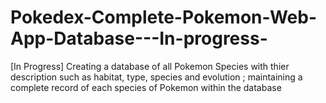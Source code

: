 # Pokedex-Complete-Pokemon-Web-App-Database---In-progress-

[In Progress]
Creating a database of all Pokemon Species with thier description such as habitat, type, species and evolution ; maintaining a complete record of each species of Pokemon within the database
